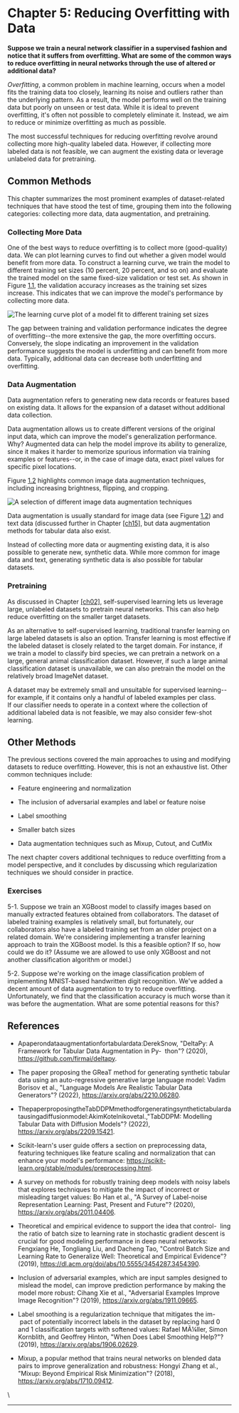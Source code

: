 







# Chapter 5: Reducing Overfitting with Data [](#chapter-5-reducing-overfitting-with-data)



**Suppose we train a neural network classifier in a supervised fashion
and notice that it suffers from overfitting. What are some of the common
ways to reduce overfitting in neural networks through the use of altered
or additional data?**

*Overfitting*, a common problem in machine learning, occurs when a model
fits the training data too closely, learning its noise and outliers
rather than the underlying pattern. As a result, the model performs well
on the training data but poorly on unseen or test data. While it is
ideal to prevent overfitting, it's often not possible to completely
eliminate it. Instead, we aim to reduce or minimize overfitting as much
as possible.

The most successful techniques for reducing overfitting revolve around
collecting more high-quality labeled data. However, if collecting more
labeled data is not feasible, we can augment the existing data or
leverage unlabeled data for pretraining.

## Common Methods [](#common-methods)

This chapter summarizes the most prominent examples of dataset-related
techniques that have stood the test of time, grouping them into the
following categories: collecting more data, data augmentation, and
pretraining.

### Collecting More Data [](#collecting-more-data)

One of the best ways to reduce overfitting is to collect more
(good-quality) data. We can plot learning curves to find out whether a
given model would benefit from more data. To construct a learning curve,
we train the model to different training set sizes (10 percent, 20
percent, and so on) and evaluate the trained model on the same
fixed-size validation or test set. As shown in
Figure [1.1](#fig-ch05-fig01), the validation accuracy increases as the training
set sizes increase. This indicates that we can improve the model's
performance by collecting more data.

<a name="fig-ch05-fig01"></a>
![The learning curve plot of a model fit to different training\
set sizes](./images/ch05-fig01.png)

The gap between training and validation performance indicates the degree
of overfitting--the more extensive the gap, the more overfitting
occurs. Conversely, the slope indicating an improvement in the
validation performance suggests the model is underfitting and can
benefit from more data. Typically, additional data can decrease both
underfitting and overfitting.

### Data Augmentation [](#data-augmentation)

Data augmentation refers to generating new data records or features
based on existing data. It allows for the expansion of a dataset without
additional data collection.

Data augmentation allows us to create different versions of the original
input data, which can improve the model's generalization performance.
Why? Augmented data can help the model improve its ability to
generalize, since it makes it harder to memorize spurious information
via training examples or features--or, in the case of image data, exact
pixel values for specific pixel locations.

Figure [1.2](#fig-ch05-fig02) highlights common image data augmentation
techniques, including increasing brightness, flipping, and cropping.

<a name="fig-ch05-fig02"></a>

![A selection of different image data augmentation
techniques](./images/ch05-fig02.png)

Data augmentation is usually standard for image data (see
Figure [1.2](#fig-ch05-fig02)) and text data (discussed further in
Chapter [\[ch15\]](./_books_ml-q-and-ai-chapters_ch15.md),
but data augmentation methods for tabular data also exist.

Instead of collecting more data or augmenting existing data, it is also
possible to generate new, synthetic data. While more common for image
data and text, generating synthetic data is also possible for tabular
datasets.

### Pretraining [](#pretraining)

As discussed in Chapter [\[ch02\]](./_books_ml-q-and-ai-chapters_ch02.md), self-supervised learning lets us leverage large,
unlabeled datasets to pretrain neural networks. This can also help
reduce overfitting on the smaller target datasets.

As an alternative to self-supervised learning, traditional transfer
learning on large labeled datasets is also an option. Transfer learning
is most effective if the labeled dataset is closely related to the
target domain. For instance, if we train a model to classify bird
species, we can pretrain a network on a large, general animal
classification dataset. However, if such a large animal classification
dataset is unavailable, we can also pretrain the model on the relatively
broad ImageNet dataset.

A dataset may be extremely small and unsuitable for supervised
learning--for example, if it contains only a handful of labeled
examples per class. If our classifier needs to operate in a context
where the collection of additional labeled data is not feasible, we may
also consider few-shot learning.

## Other Methods [](#other-methods)

The previous sections covered the main approaches to using and modifying
datasets to reduce overfitting. However, this is not an exhaustive list.
Other common techniques include:

- Feature engineering and normalization

- The inclusion of adversarial examples and label or feature noise

- Label smoothing

- Smaller batch sizes

- Data augmentation techniques such as Mixup, Cutout, and CutMix

The next chapter covers additional techniques to reduce overfitting from
a model perspective, and it concludes by discussing which regularization
techniques we should consider in practice.

### Exercises [](#exercises)

5-1. Suppose we train an XGBoost model to classify images based on
manually extracted features obtained from collaborators. The dataset of
labeled training examples is relatively small, but fortunately, our
collaborators also have a labeled training set from an older project on
a related domain. We're considering implementing a transfer learning
approach to train the XGBoost model. Is this a feasible option? If so,
how could we do it? (Assume we are allowed to use only XGBoost and not
another classification algorithm or model.)

5-2. Suppose we're working on the image classification problem of
implementing MNIST-based handwritten digit recognition. We've added a
decent amount of data augmentation to try to reduce overfitting.
Unfortunately, we find that the classification accuracy is much worse
than it was before the augmentation. What are some potential reasons for
this?

## References [](#references)

- Apaperondataaugmentationfortabulardata:DerekSnow, "DeltaPy: A
  Framework for Tabular Data Augmentation in Py-  thon"? (2020),
  <https://github.com/firmai/deltapy>.

- The paper proposing the GReaT method for generating synthetic tabular
  data using an auto-regressive generative large language model: Vadim
  Borisov et al., "Language Models Are Realistic Tabular Data
  Generators"? (2022), <https://arxiv.org/abs/2210.06280>.

- ThepaperproposingtheTabDDPMmethodforgeneratingsynthetictabulardatausingadiffusionmodel:AkimKotelnikovetal.,"TabDDPM:
  Modelling Tabular Data with Diffusion Models"? (2022),
  <https://arxiv.org/abs/2209.15421>.

- Scikit-learn's user guide offers a section on preprocessing data,
  featuring techniques like feature scaling and normalization that can
  enhance your model's performance:
  <https://scikit-learn.org/stable/modules/preprocessing.html>.

- A survey on methods for robustly training deep models with noisy
  labels that explores techniques to mitigate the impact of incorrect or
  misleading target values: Bo Han et al., "A Survey of Label-noise
  Representation Learning: Past, Present and Future"? (2020),
  <https://arxiv.org/abs/2011.04406>.

- Theoretical and empirical evidence to support the idea that control-
   ling the ratio of batch size to learning rate in stochastic gradient
  descent is crucial for good modeling performance in deep neural
  networks: Fengxiang He, Tongliang Liu, and Dacheng Tao, "Control
  Batch Size and Learning Rate to Generalize Well: Theoretical and
  Empirical Evidence"? (2019),
  <https://dl.acm.org/doi/abs/10.5555/3454287.3454390>.

- Inclusion of adversarial examples, which are input samples designed to
  mislead the model, can improve prediction performance by making the
  model more robust: Cihang Xie et al., "Adversarial Examples Improve
  Image Recognition"? (2019), <https://arxiv.org/abs/1911.09665>.

- Label smoothing is a regularization technique that mitigates the im-
   pact of potentially incorrect labels in the dataset by replacing
  hard 0 and 1 classification targets with softened values: Rafael
  MÃ¼ller, Simon Kornblith, and Geoffrey Hinton, "When Does Label
  Smoothing Help?"? (2019), <https://arxiv.org/abs/1906.02629>.

- Mixup, a popular method that trains neural networks on blended data
  pairs to improve generalization and robustness: Hongyi Zhang et al.,
  "Mixup: Beyond Empirical Risk Minimization"? (2018),
  <https://arxiv.org/abs/1710.09412>.

\

------------------------------------------------------------------------

